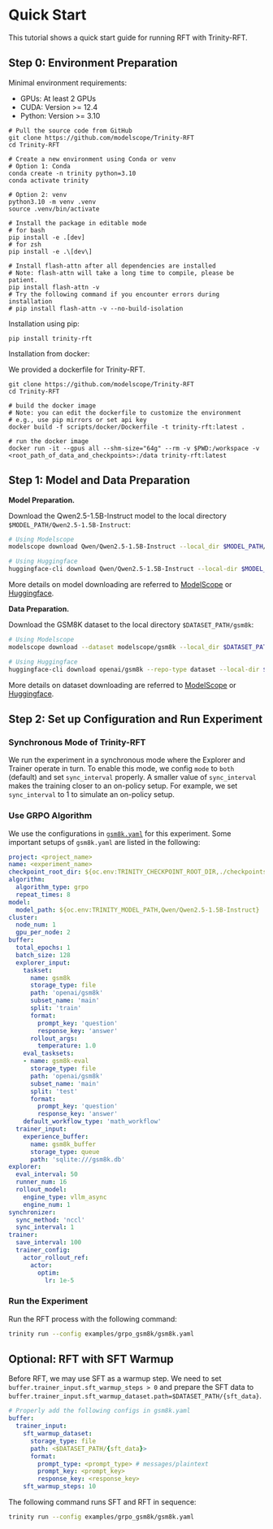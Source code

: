 # Quick Start

This tutorial shows a quick start guide for running RFT with Trinity-RFT.

## Step 0: Environment Preparation

Minimal environment requirements:

- GPUs: At least 2 GPUs
- CUDA: Version >= 12.4
- Python: Version >= 3.10

```shell
# Pull the source code from GitHub
git clone https://github.com/modelscope/Trinity-RFT
cd Trinity-RFT

# Create a new environment using Conda or venv
# Option 1: Conda
conda create -n trinity python=3.10
conda activate trinity

# Option 2: venv
python3.10 -m venv .venv
source .venv/bin/activate

# Install the package in editable mode
# for bash
pip install -e .[dev]
# for zsh
pip install -e .\[dev\]

# Install flash-attn after all dependencies are installed
# Note: flash-attn will take a long time to compile, please be patient.
pip install flash-attn -v
# Try the following command if you encounter errors during installation
# pip install flash-attn -v --no-build-isolation
```

Installation using pip:

```shell
pip install trinity-rft
```

Installation from docker:

We provided a dockerfile for Trinity-RFT.

```shell
git clone https://github.com/modelscope/Trinity-RFT
cd Trinity-RFT

# build the docker image
# Note: you can edit the dockerfile to customize the environment
# e.g., use pip mirrors or set api key
docker build -f scripts/docker/Dockerfile -t trinity-rft:latest .

# run the docker image
docker run -it --gpus all --shm-size="64g" --rm -v $PWD:/workspace -v <root_path_of_data_and_checkpoints>:/data trinity-rft:latest
```


## Step 1: Model and Data Preparation


**Model Preparation.**

Download the Qwen2.5-1.5B-Instruct model to the local directory `$MODEL_PATH/Qwen2.5-1.5B-Instruct`:

```bash
# Using Modelscope
modelscope download Qwen/Qwen2.5-1.5B-Instruct --local_dir $MODEL_PATH/Qwen2.5-1.5B-Instruct

# Using Huggingface
huggingface-cli download Qwen/Qwen2.5-1.5B-Instruct --local-dir $MODEL_PATH/Qwen2.5-1.5B-Instruct
```

More details on model downloading are referred to [ModelScope](https://modelscope.cn/docs/models/download) or [Huggingface](https://huggingface.co/docs/huggingface_hub/main/en/guides/cli).

**Data Preparation.**

Download the GSM8K dataset to the local directory `$DATASET_PATH/gsm8k`:

```bash
# Using Modelscope
modelscope download --dataset modelscope/gsm8k --local_dir $DATASET_PATH/gsm8k

# Using Huggingface
huggingface-cli download openai/gsm8k --repo-type dataset --local-dir $DATASET_PATH/gsm8k
```

More details on dataset downloading are referred to [ModelScope](https://modelscope.cn/docs/datasets/download) or [Huggingface](https://huggingface.co/docs/huggingface_hub/main/en/guides/cli#download-a-dataset-or-a-space).

## Step 2: Set up Configuration and Run Experiment

### Synchronous Mode of Trinity-RFT

We run the experiment in a synchronous mode where the Explorer and Trainer operate in turn. To enable this mode, we config `mode` to `both` (default) and set `sync_interval` properly. A smaller value of `sync_interval` makes the training closer to an on-policy setup. For example, we set `sync_interval` to 1 to simulate an on-policy setup.

### Use GRPO Algorithm

We use the configurations in [`gsm8k.yaml`](https://github.com/modelscope/Trinity-RFT/tree/main/examples/grpo_gsm8k/gsm8k.yaml) for this experiment. Some important setups of `gsm8k.yaml` are listed in the following:


```yaml
project: <project_name>
name: <experiment_name>
checkpoint_root_dir: ${oc.env:TRINITY_CHECKPOINT_ROOT_DIR,./checkpoints}
algorithm:
  algorithm_type: grpo
  repeat_times: 8
model:
  model_path: ${oc.env:TRINITY_MODEL_PATH,Qwen/Qwen2.5-1.5B-Instruct}
cluster:
  node_num: 1
  gpu_per_node: 2
buffer:
  total_epochs: 1
  batch_size: 128
  explorer_input:
    taskset:
      name: gsm8k
      storage_type: file
      path: 'openai/gsm8k'
      subset_name: 'main'
      split: 'train'
      format:
        prompt_key: 'question'
        response_key: 'answer'
      rollout_args:
        temperature: 1.0
    eval_tasksets:
    - name: gsm8k-eval
      storage_type: file
      path: 'openai/gsm8k'
      subset_name: 'main'
      split: 'test'
      format:
        prompt_key: 'question'
        response_key: 'answer'
    default_workflow_type: 'math_workflow'
  trainer_input:
    experience_buffer:
      name: gsm8k_buffer
      storage_type: queue
      path: 'sqlite:///gsm8k.db'
explorer:
  eval_interval: 50
  runner_num: 16
  rollout_model:
    engine_type: vllm_async
    engine_num: 1
synchronizer:
  sync_method: 'nccl'
  sync_interval: 1
trainer:
  save_interval: 100
  trainer_config:
    actor_rollout_ref:
      actor:
        optim:
          lr: 1e-5
```


### Run the Experiment

Run the RFT process with the following command:
```bash
trinity run --config examples/grpo_gsm8k/gsm8k.yaml
```



## Optional: RFT with SFT Warmup

Before RFT, we may use SFT as a warmup step. We need to set `buffer.trainer_input.sft_warmup_steps > 0` and prepare the SFT data to `buffer.trainer_input.sft_warmup_dataset.path=$DATASET_PATH/{sft_data}`.

```yaml
# Properly add the following configs in gsm8k.yaml
buffer:
  trainer_input:
    sft_warmup_dataset:
      storage_type: file
      path: <$DATASET_PATH/{sft_data}>
      format:
        prompt_type: <prompt_type> # messages/plaintext
        prompt_key: <prompt_key>
        response_key: <response_key>
    sft_warmup_steps: 10
```

The following command runs SFT and RFT in sequence:
```bash
trinity run --config examples/grpo_gsm8k/gsm8k.yaml
```
